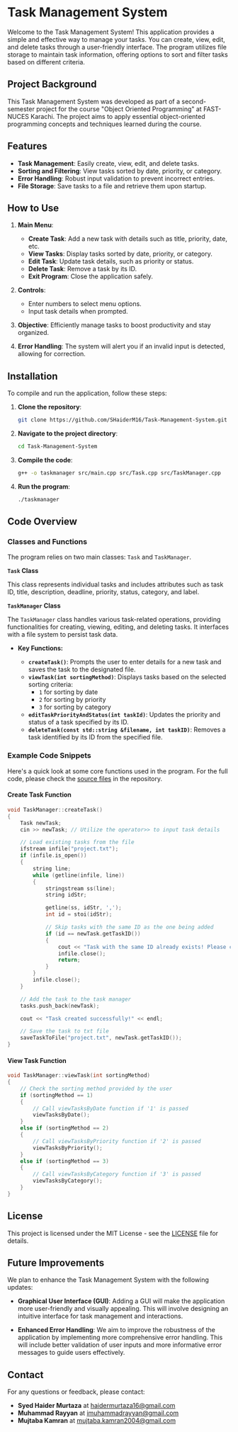 # Task Management System

Welcome to the Task Management System! This application provides a simple and effective way to manage your tasks. You can create, view, edit, and delete tasks through a user-friendly interface. The program utilizes file storage to maintain task information, offering options to sort and filter tasks based on different criteria.

## Project Background ##

This Task Management System was developed as part of a second-semester project for the course "Object Oriented Programming" at FAST-NUCES Karachi. The project aims to apply essential object-oriented programming concepts and techniques learned during the course.

## Features

- **Task Management**: Easily create, view, edit, and delete tasks.
- **Sorting and Filtering**: View tasks sorted by date, priority, or category.
- **Error Handling**: Robust input validation to prevent incorrect entries.
- **File Storage**: Save tasks to a file and retrieve them upon startup.

## How to Use

1. **Main Menu**:
   - **Create Task**: Add a new task with details such as title, priority, date, etc.
   - **View Tasks**: Display tasks sorted by date, priority, or category.
   - **Edit Task**: Update task details, such as priority or status.
   - **Delete Task**: Remove a task by its ID.
   - **Exit Program**: Close the application safely.

2. **Controls**:
   - Enter numbers to select menu options.
   - Input task details when prompted.

3. **Objective**: Efficiently manage tasks to boost productivity and stay organized.

4. **Error Handling**: The system will alert you if an invalid input is detected, allowing for correction.

## Installation

To compile and run the application, follow these steps:

1. **Clone the repository**:

    ```bash
    git clone https://github.com/SHaiderM16/Task-Management-System.git
    ```

2. **Navigate to the project directory**:

    ```bash
    cd Task-Management-System
    ```

3. **Compile the code**:

    ```bash
    g++ -o taskmanager src/main.cpp src/Task.cpp src/TaskManager.cpp
    ```

4. **Run the program**:

    ```bash
    ./taskmanager
    ```

## Code Overview

### Classes and Functions

The program relies on two main classes: `Task` and `TaskManager`.

**`Task` Class**

This class represents individual tasks and includes attributes such as task ID, title, description, deadline, priority, status, category, and label.

**`TaskManager` Class**

The `TaskManager` class handles various task-related operations, providing functionalities for creating, viewing, editing, and deleting tasks. It interfaces with a file system to persist task data.

- **Key Functions:**

  - **`createTask()`**: Prompts the user to enter details for a new task and saves the task to the designated file.
  - **`viewTask(int sortingMethod)`**: Displays tasks based on the selected sorting criteria:
    - `1` for sorting by date
    - `2` for sorting by priority
    - `3` for sorting by category
  - **`editTaskPriorityAndStatus(int taskId)`**: Updates the priority and status of a task specified by its ID.
  - **`deleteTask(const std::string &filename, int taskID)`**: Removes a task identified by its ID from the specified file.

### Example Code Snippets

Here's a quick look at some core functions used in the program. For the full code, please check the [source files](https://github.com/SHaiderM16/Task-Management-System/tree/main/src) in the repository.

#### Create Task Function

```cpp
void TaskManager::createTask() 
{
    Task newTask;
    cin >> newTask; // Utilize the operator>> to input task details

    // Load existing tasks from the file
    ifstream infile("project.txt");
    if (infile.is_open())
    {
        string line;
        while (getline(infile, line))
        {
            stringstream ss(line);
            string idStr;

            getline(ss, idStr, ',');
            int id = stoi(idStr);

            // Skip tasks with the same ID as the one being added
            if (id == newTask.getTaskID())
            {
                cout << "Task with the same ID already exists! Please choose a different ID." << endl;
                infile.close();
                return;
            }
        }
        infile.close();
    }

    // Add the task to the task manager
    tasks.push_back(newTask);

    cout << "Task created successfully!" << endl;

    // Save the task to txt file
    saveTaskToFile("project.txt", newTask.getTaskID());
}
```

#### View Task Function

```cpp
void TaskManager::viewTask(int sortingMethod)
{
    // Check the sorting method provided by the user
    if (sortingMethod == 1)
    {
        // Call viewTasksByDate function if '1' is passed
        viewTasksByDate();
    }
    else if (sortingMethod == 2)
    {
        // Call viewTasksByPriority function if '2' is passed
        viewTasksByPriority();
    }
    else if (sortingMethod == 3)
    {
        // Call viewTasksByCategory function if '3' is passed
        viewTasksByCategory();
    }
}
```

## License

This project is licensed under the MIT License - see the [LICENSE](https://github.com/SHaiderM16/Task-Management-System/blob/main/LICENSE) file for details.

## Future Improvements

We plan to enhance the Task Management System with the following updates:

- **Graphical User Interface (GUI)**: Adding a GUI will make the application more user-friendly and visually appealing. This will involve designing an intuitive interface for task management and interactions.
  
- **Enhanced Error Handling**: We aim to improve the robustness of the application by implementing more comprehensive error handling. This will include better validation of user inputs and more informative error messages to guide users effectively.

## Contact

For any questions or feedback, please contact:

- **Syed Haider Murtaza** at [haidermurtaza16@gmail.com](mailto:haidermurtaza16@gmail.com)
- **Muhammad Rayyan** at [imuhammadrayyan@gmail.com](mailto:imuhammadrayyan@gmail.com)
- **Mujtaba Kamran** at [mujtaba.kamran2004@gmail.com](mujtaba.kamran2004@gmail.com)
